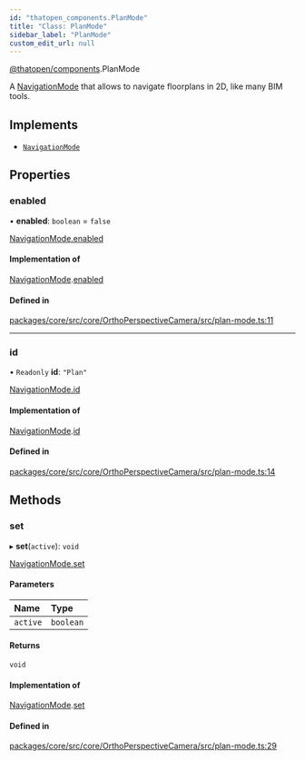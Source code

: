 ```yaml
---
id: "thatopen_components.PlanMode"
title: "Class: PlanMode"
sidebar_label: "PlanMode"
custom_edit_url: null
---
```


[@thatopen/components](../modules/thatopen_components.md).PlanMode

A [NavigationMode](../interfaces/thatopen_components.NavigationMode.md) that allows to navigate floorplans in 2D,
like many BIM tools.

## Implements

- [`NavigationMode`](../interfaces/thatopen_components.NavigationMode.md)

## Properties

### enabled

• **enabled**: `boolean` = `false`

[NavigationMode.enabled](../interfaces/thatopen_components.NavigationMode.md#enabled)

#### Implementation of

[NavigationMode](../interfaces/thatopen_components.NavigationMode.md).[enabled](../interfaces/thatopen_components.NavigationMode.md#enabled)

#### Defined in

[packages/core/src/core/OrthoPerspectiveCamera/src/plan-mode.ts:11](https://github.com/ThatOpen/engine_components/blob/630a314/packages/core/src/core/OrthoPerspectiveCamera/src/plan-mode.ts#L11)

___

### id

• `Readonly` **id**: ``"Plan"``

[NavigationMode.id](../interfaces/thatopen_components.NavigationMode.md#id)

#### Implementation of

[NavigationMode](../interfaces/thatopen_components.NavigationMode.md).[id](../interfaces/thatopen_components.NavigationMode.md#id)

#### Defined in

[packages/core/src/core/OrthoPerspectiveCamera/src/plan-mode.ts:14](https://github.com/ThatOpen/engine_components/blob/630a314/packages/core/src/core/OrthoPerspectiveCamera/src/plan-mode.ts#L14)

## Methods

### set

▸ **set**(`active`): `void`

[NavigationMode.set](../interfaces/thatopen_components.NavigationMode.md#set)

#### Parameters

| Name | Type |
| :------ | :------ |
| `active` | `boolean` |

#### Returns

`void`

#### Implementation of

[NavigationMode](../interfaces/thatopen_components.NavigationMode.md).[set](../interfaces/thatopen_components.NavigationMode.md#set)

#### Defined in

[packages/core/src/core/OrthoPerspectiveCamera/src/plan-mode.ts:29](https://github.com/ThatOpen/engine_components/blob/630a314/packages/core/src/core/OrthoPerspectiveCamera/src/plan-mode.ts#L29)
